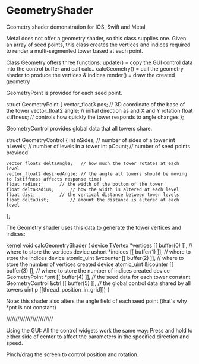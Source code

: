 # GeometryShader
Geometry shader demonstration for IOS, Swift and Metal

Metal does not offer a geometry shader, so this class supplies one.
Given an array of seed points, this class creates the vertices and indices required to render a
multi-segmented tower based at each point.

Class Geometry offers three functions:
update() = copy the GUI control data into the control buffer and call calc..
calcGeometry() = call the geometry shader to produce the vertices & indices 
render() = draw the created geometry

GeometryPoint is provided for each seed point. 

struct GeometryPoint {
    vector_float3 pos;	 // 3D coordinate of the base of the tower
    vector_float2 angle; // initial direction as and X and Y rotation
    float stiffness;     // controls how quickly the tower responds to angle changes
};

GeometryControl provides global data that all towers share.

struct GeometryControl {
    int nSides;			// number of sides of a tower
    int nLevels;		// number of levels in a tower
    int pCount;			// number of seed points provided
    
    vector_float2 deltaAngle;	// how much the tower rotates at each level
    vector_float2 desiredAngle; // the angle all towers should be moving to (stiffness affects response time)
    float radius;		// the width of the bottom of the tower
    float deltaRadius;		// how the width is altered at each level
    float dist;			// the vertical distance between tower levels
    float deltaDist;		// amount the distance is altered at each level
};

The Geometry shader uses this data to generate the tower vertices and indices:

kernel void calcGeometryShader
(
 device TVertex *vertices       [[ buffer(0) ]], // where to store the vertices
 device ushort *indices         [[ buffer(1) ]], // where to store the indices
 device atomic_uint &vcounter   [[ buffer(2) ]], // where to store the number of vertices created
 device atomic_uint &icounter   [[ buffer(3) ]], // where to store the number of indices created
 device GeometryPoint *pnt      [[ buffer(4) ]], // the seed data for each tower
 constant GeometryControl &ctrl [[ buffer(5) ]], // the global control data shared by all towers
 uint p [[thread_position_in_grid]])
{

Note: this shader also alters the angle field of each seed point (that's why *pnt is not constant)
 
/////////////////////////

Using the GUI:
All the control widgets work the same way:
Press and hold to either side of center to affect the parameters in the specified direction and speed.

Pinch/drag the screen to control position and rotation.


